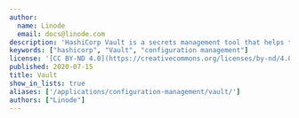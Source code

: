 ```yaml
---
author:
  name: Linode
  email: docs@linode.com
description: 'HashiCorp Vault is a secrets management tool that helps to provide secure, automated access to sensitive data and meets these use-cases with various authentication methods.'
keywords: ["hashicorp", "Vault", "configuration management"]
license: '[CC BY-ND 4.0](https://creativecommons.org/licenses/by-nd/4.0)'
published: 2020-07-15
title: Vault
show_in_lists: true
aliases: ['/applications/configuration-management/vault/']
authors: ["Linode"]
---
```


